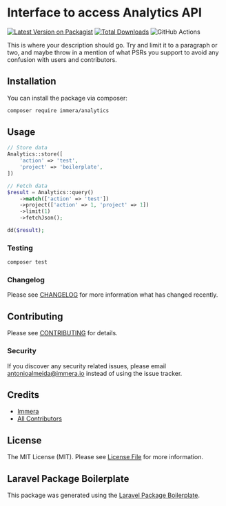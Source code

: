 # Interface to access Analytics API

[![Latest Version on Packagist](https://img.shields.io/packagist/v/immera/analytics.svg?style=flat-square)](https://packagist.org/packages/immera/analytics)
[![Total Downloads](https://img.shields.io/packagist/dt/immera/analytics.svg?style=flat-square)](https://packagist.org/packages/immera/analytics)
![GitHub Actions](https://github.com/immera/analytics/actions/workflows/main.yml/badge.svg)

This is where your description should go. Try and limit it to a paragraph or two, and maybe throw in a mention of what PSRs you support to avoid any confusion with users and contributors.

## Installation

You can install the package via composer:

```bash
composer require immera/analytics
```

## Usage

```php
// Store data
Analytics::store([
    'action' => 'test',
    'project' => 'boilerplate',
])
```

```php
// Fetch data
$result = Analytics::query()
    ->match(['action' => 'test'])
    ->project(['action' => 1, 'project' => 1])
    ->limit(1)
    ->fetchJson();

dd($result);
```

### Testing

```bash
composer test
```

### Changelog

Please see [CHANGELOG](CHANGELOG.md) for more information what has changed recently.

## Contributing

Please see [CONTRIBUTING](CONTRIBUTING.md) for details.

### Security

If you discover any security related issues, please email antonioalmeida@immera.io instead of using the issue tracker.

## Credits

-   [Immera](https://github.com/immera)
-   [All Contributors](../../contributors)

## License

The MIT License (MIT). Please see [License File](LICENSE.md) for more information.

## Laravel Package Boilerplate

This package was generated using the [Laravel Package Boilerplate](https://laravelpackageboilerplate.com).
